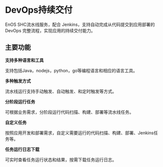 # DevOps持续交付

EnOS SHC流水线服务，配合 Jenkins，支持自动完成从代码提交到应用部署的 DevOps 完整流程，实现应用的持续交付能力。

## 主要功能

**支持多种语言和工具**

支持包括Java，nodejs，python，go等编程语言和相应的语言工具。

**多种触发方式**

流水线运行支持手动触发、自动触发、和定时触发等方式。

**分阶段运行任务**

可根据业务需求，分阶段运行代码扫描、构建、部署等流水线任务。

**自定义任务**

按照应用开发和部署需求，自定义需要运行的代码扫描、构建、部署、Jenkins任务等。

**任务运行日志下载**

可实时查看任务运行状态和结果，按需下载任务运行日志。
